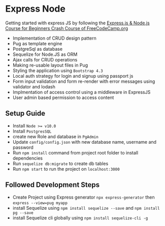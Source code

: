 # Express Node
Getting started with express JS by following the [Express.js & Node.js Course for Beginners Crash Course of FreeCodeCamp.org](https://youtu.be/G8uL0lFFoN0)

- Implementation of CRUD design pattern
- Pug as template engine
- PostgreSql as database
- Sequelize for Node.JS as ORM
- Ajax calls for CRUD operations
- Making re-usable layout files in Pug
- Styling the application using ``Bootstrap 4.3``
- Local auth strategy for login and signup using passport js
- Form input validation and form re-render with error messages using validator and lodash
- Implmentation of access control using a middleware in ExpressJS
- User admin based permission to access content

## Setup Guide
- Install ``Node >= v10.0``
- Install ``PostgresSQL``
- create new Role and database in ``PgAdmin``
- Update ``config/config.json`` with new database name, username and password
- Run ``npm install`` command from project root folder to install dependencies
- Run ``sequelize db:migrate`` to create db tables
- Run ``npm start`` to run the project on ``localhost:3000``

## Followed Development Steps


- Create Project using Express generator ``npx express-generator`` then ``express --view=pug myapp``
- install Sequelize using ``npm install sequelize --save`` and ``npm install pg --save``
- install Sequelize cli globally using ``npm install sequelize-cli -g``

